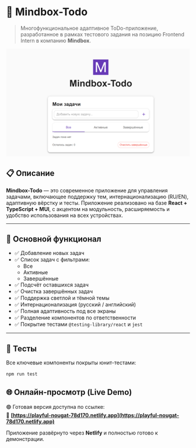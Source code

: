 # 🧠 Mindbox-Todo

> Многофункциональное адаптивное ToDo-приложение, разработанное в рамках тестового задания на позицию Frontend Intern в компанию **Mindbox**.

![Превью приложения](./public/preview.png)

## 📋 Описание

**Mindbox-Todo** — это современное приложение для управления задачами, включающее поддержку тем, интернационализацию (RU/EN), адаптивную вёрстку и тесты. Приложение реализовано на базе **React + TypeScript + MUI**, с акцентом на модульность, расширяемость и удобство использования на всех устройствах.

---

## 🚀 Основной функционал

- ✅ Добавление новых задач
- ✅ Список задач с фильтрами:
  - Все
  - Активные
  - Завершённые
- ✅ Подсчёт оставшихся задач
- ✅ Очистка завершённых задач
- ✅ Поддержка светлой и тёмной темы
- ✅ Интернационализация (русский / английский)
- ✅ Полная адаптивность под все экраны 
- ✅ Разделение компонентов по ответственности
- ✅ Покрытие тестами `@testing-library/react` и `jest`

---

## 🧪 Тесты

Все ключевые компоненты покрыты юнит-тестами:

```bash
npm run test
```
## 🌐 Онлайн-просмотр (Live Demo)

🟢 Готовая версия доступна по ссылке:  
🔗 **[https://playful-nougat-78d170.netlify.app](https://playful-nougat-78d170.netlify.app)**

Приложение развёрнуто через **Netlify** и полностью готово к демонстрации.



